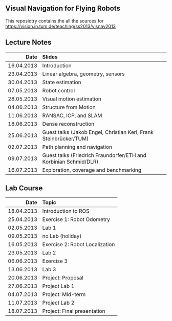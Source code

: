 ## Visual Navigation for Flying Robots

This reposiotry contains the all the sources for https://vision.in.tum.de/teaching/ss2013/visnav2013 

## Lecture Notes

| Date        | Slides        |
|-----------: |:-------------|
|16.04.2013   | Introduction |
|23.04.2013   | Linear algebra, geometry, sensors |
|30.04.2013   | State estimation |
|07.05.2013   | Robot control |
|28.05.2013   | Visual motion estimation |
|04.06.2013   | Structure from Motion |
|11.06.2013   | RANSAC, ICP, and SLAM |
|18.06.2013   | Dense reconstruction |
|25.06.2013   | Guest talks (Jakob Engel, Christian Kerl, Frank Steinbrücker/TUM) |
|02.07.2013   | Path planning and navigation |
|09.07.2013   | Guest talks (Friedrich Fraundorfer/ETH and Korbinian Schmid/DLR) |
|16.07.2013   | Exploration, coverage and benchmarking |

## Lab Course
| Date        | Topic         |
|-----------: |:------------- |
|18.04.2013	  | Introduction to ROS	|
|25.04.2013	  | Exercise 1: Robot Odometry |
|02.05.2013	  | Lab 1 |
|09.05.2013	  | no Lab (holiday)
|16.05.2013	  | Exercise 2: Robot Localization |
|23.05.2013	  | Lab 2 |
|06.06.2013	  | Exercise 3 |
|13.06.2013	  | Lab 3 |
|20.06.2013	  | Project: Proposal |
|27.06.2013	  | Project Lab 1 |
|04.07.2013	  | Project: Mid-term |
|11.07.2013	  | Project Lab 2 |
|18.07.2013	  | Project: Final presentation |
